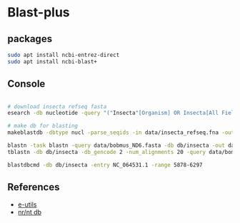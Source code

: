 # Blast-plus

## packages

```bash
sudo apt install ncbi-entrez-direct
sudo apt install ncbi-blast+
```

## Console

```bash

# download insecta refseq fasta
esearch -db nucleotide -query "("Insecta"[Organism] OR Insecta[All Fields]) AND (biomol_genomic[PROP] AND refseq[filter] AND mitochondrion[filter])" | efetch -format fasta > data/insecta_refseq.fna

# make db for blasting
makeblastdb -dbtype nucl -parse_seqids -in data/insecta_refseq.fna -out db/insecta -title "Insecta mtDNA"

blastn -task blastn -query data/bobmus_ND6.fasta -db db/insecta -out data/blastn_out.txt
tblastn -db db/insecta -db_gencode 2 -num_alignments 20 -query data/bombus_ND6.faa -out data/tblastn_out.txt 

blastdbcmd -db db/insecta -entry NC_064531.1 -range 5878-6297
```

## References

- [e-utils](https://www.ncbi.nlm.nih.gov/books/NBK25497/#chapter2.chapter2_table1)
- [nr/nt db](https://ftp.ncbi.nlm.nih.gov/blast/db/)
